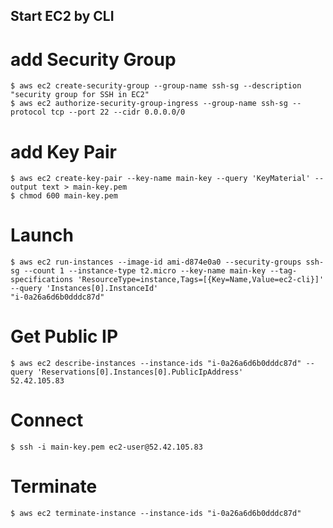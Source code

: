Start EC2 by CLI
---


# add Security Group

```
$ aws ec2 create-security-group --group-name ssh-sg --description "security group for SSH in EC2"
$ aws ec2 authorize-security-group-ingress --group-name ssh-sg --protocol tcp --port 22 --cidr 0.0.0.0/0
```

# add Key Pair

```
$ aws ec2 create-key-pair --key-name main-key --query 'KeyMaterial' --output text > main-key.pem
$ chmod 600 main-key.pem
```

# Launch

```
$ aws ec2 run-instances --image-id ami-d874e0a0 --security-groups ssh-sg --count 1 --instance-type t2.micro --key-name main-key --tag-specifications 'ResourceType=instance,Tags=[{Key=Name,Value=ec2-cli}]' --query 'Instances[0].InstanceId'
"i-0a26a6d6b0dddc87d"
```

# Get Public IP
```
$ aws ec2 describe-instances --instance-ids "i-0a26a6d6b0dddc87d" --query 'Reservations[0].Instances[0].PublicIpAddress'
52.42.105.83
```

# Connect

```
$ ssh -i main-key.pem ec2-user@52.42.105.83
```

# Terminate

```
$ aws ec2 terminate-instance --instance-ids "i-0a26a6d6b0dddc87d"
```
